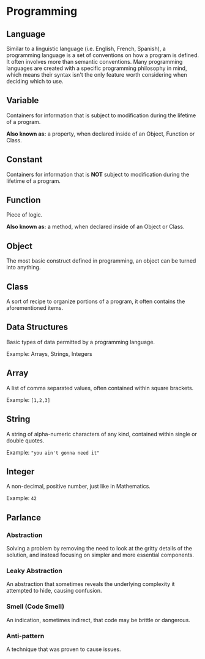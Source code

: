 # Programming

## Language
Similar to a linguistic language (i.e. English, French, Spanish), a programming language is
a set of conventions on how a program is defined. It often involves more than semantic conventions.
Many programming languages are created with a specific programming philosophy in mind, which means
their syntax isn't the only feature worth considering when deciding which to use.

## Variable
Containers for information that is subject to modification during the lifetime of a program.

**Also known as:** a property, when declared inside of an Object, Function or Class.

## Constant
Containers for information that is **NOT** subject to modification during the lifetime of a program.

## Function
Piece of logic.

**Also known as:** a method, when declared inside of an Object or Class.

## Object
The most basic construct defined in programming, an object can be turned into anything.

## Class
A sort of recipe to organize portions of a program, it often contains the aforementioned items.

## Data Structures
Basic types of data permitted by a programming language.

Example: Arrays, Strings, Integers

## Array
A list of comma separated values, often contained within square brackets.

Example: `[1,2,3]`

## String
A string of alpha-numeric characters of any kind, contained within single or double quotes.

Example: `"you ain't gonna need it"`

## Integer
A non-decimal, positive number, just like in Mathematics.

Example: `42`

## Parlance

### Abstraction
Solving a problem by removing the need to look at the gritty details of the solution, and instead focusing on simpler and more essential components. 

### Leaky Abstraction
An abstraction that sometimes reveals the underlying complexity it attempted to hide, causing confusion.

### Smell (Code Smell)
An indication, sometimes indirect, that code may be brittle or dangerous.

### Anti-pattern
A technique that was proven to cause issues.
